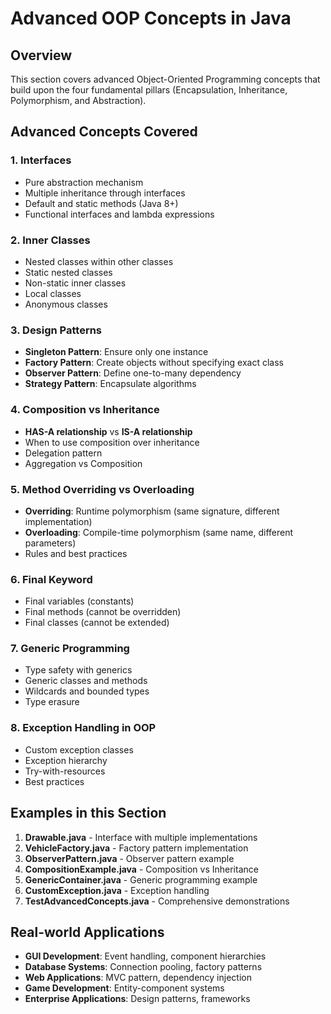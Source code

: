 # Advanced OOP Concepts in Java

## Overview

This section covers advanced Object-Oriented Programming concepts that build upon the four fundamental pillars (Encapsulation, Inheritance, Polymorphism, and Abstraction).

## Advanced Concepts Covered

### 1. **Interfaces**
- Pure abstraction mechanism
- Multiple inheritance through interfaces
- Default and static methods (Java 8+)
- Functional interfaces and lambda expressions

### 2. **Inner Classes**
- Nested classes within other classes
- Static nested classes
- Non-static inner classes
- Local classes
- Anonymous classes

### 3. **Design Patterns**
- **Singleton Pattern**: Ensure only one instance
- **Factory Pattern**: Create objects without specifying exact class
- **Observer Pattern**: Define one-to-many dependency
- **Strategy Pattern**: Encapsulate algorithms

### 4. **Composition vs Inheritance**
- **HAS-A relationship** vs **IS-A relationship**
- When to use composition over inheritance
- Delegation pattern
- Aggregation vs Composition

### 5. **Method Overriding vs Overloading**
- **Overriding**: Runtime polymorphism (same signature, different implementation)
- **Overloading**: Compile-time polymorphism (same name, different parameters)
- Rules and best practices

### 6. **Final Keyword**
- Final variables (constants)
- Final methods (cannot be overridden)
- Final classes (cannot be extended)

### 7. **Generic Programming**
- Type safety with generics
- Generic classes and methods
- Wildcards and bounded types
- Type erasure

### 8. **Exception Handling in OOP**
- Custom exception classes
- Exception hierarchy
- Try-with-resources
- Best practices

## Examples in this Section

1. **Drawable.java** - Interface with multiple implementations
2. **VehicleFactory.java** - Factory pattern implementation
3. **ObserverPattern.java** - Observer pattern example
4. **CompositionExample.java** - Composition vs Inheritance
5. **GenericContainer.java** - Generic programming example
6. **CustomException.java** - Exception handling
7. **TestAdvancedConcepts.java** - Comprehensive demonstrations

## Real-world Applications

- **GUI Development**: Event handling, component hierarchies
- **Database Systems**: Connection pooling, factory patterns
- **Web Applications**: MVC pattern, dependency injection
- **Game Development**: Entity-component systems
- **Enterprise Applications**: Design patterns, frameworks
